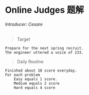 # Online Judges 题解
###### Introducer: Cesare
> Target
    
    Prepare for the next spring recruit.
    The engineer uttered a voice of 233.

> Daily Routine
    
    Finished about 10 score everyday.
    For each problem
        Easy equals 1 score.
        Medium equals 2 score
        Hard equals 4 score
        